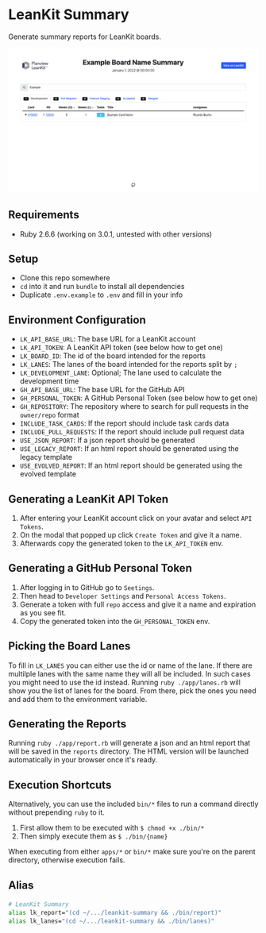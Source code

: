 # LeanKit Summary

Generate summary reports for LeanKit boards.

![Preview](https://github.com/ricardobucho/leankit-summary/blob/main/evolved-report-preview.png?raw=true)

## Requirements

* Ruby 2.6.6 (working on 3.0.1, untested with other versions)

## Setup

* Clone this repo somewhere
* `cd` into it and run `bundle` to install all dependencies
* Duplicate `.env.example` to `.env` and fill in your info

## Environment Configuration

* `LK_API_BASE_URL`: The base URL for a LeanKit account
* `LK_API_TOKEN`: A LeanKit API token (see below how to get one)
* `LK_BOARD_ID`: The id of the board intended for the reports
* `LK_LANES`: The lanes of the board intended for the reports split by `;`
* `LK_DEVELOPMENT_LANE`: Optional; The lane used to calculate the development time
* `GH_API_BASE_URL`: The base URL for the GitHub API
* `GH_PERSONAL_TOKEN`: A GitHub Personal Token (see below how to get one)
* `GH_REPOSITORY`: The repository where to search for pull requests in the `owner/repo` format
* `INCLUDE_TASK_CARDS`: If the report should include task cards data
* `INCLUDE_PULL_REQUESTS`: If the report should include pull request data
* `USE_JSON_REPORT`: If a json report should be generated
* `USE_LEGACY_REPORT`: If an html report should be generated using the legacy template
* `USE_EVOLVED_REPORT`: If an html report should be generated using the evolved template

## Generating a LeanKit API Token

1. After entering your LeanKit account click on your avatar and select `API Tokens`.
2. On the modal that popped up click `Create Token` and give it a name.
3. Afterwards copy the generated token to the `LK_API_TOKEN` env.

## Generating a GitHub Personal Token

1. After logging in to GitHub go to `Seetings`.
2. Then head to `Developer Settings` and `Personal Access Tokens`.
3. Generate a token with full `repo` access and give it a name and expiration as you see fit.
4. Copy the generated token into the `GH_PERSONAL_TOKEN` env.

## Picking the Board Lanes

To fill in `LK_LANES` you can either use the id or name of the lane.
If there are multilple lanes with the same name they will all be included.
In such cases you might need to use the id instead.
Running `ruby ./app/lanes.rb` will show you the list of lanes for the board.
From there, pick the ones you need and add them to the environment variable.

## Generating the Reports

Running `ruby ./app/report.rb` will generate a json and an html report that will be saved in the `reports` directory.
The HTML version will be launched automatically in your browser once it's ready.

## Execution Shortcuts

Alternatively, you can use the included `bin/*` files to run a command directly without prepending `ruby` to it.

1. First allow them to be executed with `$ chmod +x ./bin/*`
2. Then simply execute them as `$ ./bin/{name}`

When executing from either `apps/*` or `bin/*` make sure you're on the parent directory, otherwise execution fails.

## Alias

```bash
# LeanKit Summary
alias lk_report="(cd ~/.../leankit-summary && ./bin/report)"
alias lk_lanes="(cd ~/.../leankit-summary && ./bin/lanes)"
```
